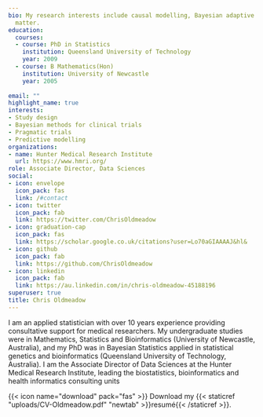 ```yaml
---
bio: My research interests include causal modelling, Bayesian adaptive trials, and programmable
  matter.
education:
  courses:
  - course: PhD in Statistics
    institution: Queensland University of Technology
    year: 2009
  - course: B Mathematics(Hon)
    institution: University of Newcastle
    year: 2005
  
email: ""
highlight_name: true
interests:
- Study design
- Bayesian methods for clinical trials
- Pragmatic trials
- Predictive modelling
organizations:
- name: Hunter Medical Research Institute
  url: https://www.hmri.org/
role: Associate Director, Data Sciences
social:
- icon: envelope
  icon_pack: fas
  link: /#contact
- icon: twitter
  icon_pack: fab
  link: https://twitter.com/ChrisOldmeadow
- icon: graduation-cap
  icon_pack: fas
  link: https://scholar.google.co.uk/citations?user=Lo70aGIAAAAJ&hl&
- icon: github
  icon_pack: fab
  link: https://github.com/ChrisOldmeadow
- icon: linkedin
  icon_pack: fab
  link: https://au.linkedin.com/in/chris-oldmeadow-45188196
superuser: true
title: Chris Oldmeadow
---
```


I am an applied statistician with over 10 years experience providing consultative
support for medical researchers. My undergraduate studies were in Mathematics,
Statistics and Bioinformatics (University of Newcastle, Australia), and my PhD was in
Bayesian Statistics applied in statistical genetics and bioinformatics
(Queensland University of Technology, Australia). I am the Associate Director of Data Sciences at the
Hunter Medical Research Institute, leading the  biostatistics, bioinformatics
and health informatics consulting units

{{< icon name="download" pack="fas" >}} Download my {{< staticref "uploads/CV-Oldmeadow.pdf" "newtab" >}}resumé{{< /staticref >}}.
